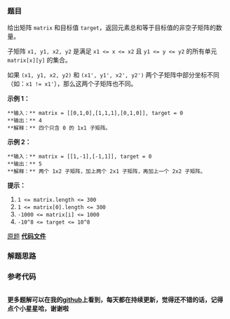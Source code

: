 ### 题目
给出矩阵 `matrix` 和目标值 `target`，返回元素总和等于目标值的非空子矩阵的数量。

子矩阵 `x1, y1, x2, y2` 是满足 `x1 <= x <= x2` 且 `y1 <= y <= y2` 的所有单元
`matrix[x][y]` 的集合。

如果 `(x1, y1, x2, y2)` 和 `(x1', y1', x2', y2')` 两个子矩阵中部分坐标不同（如：`x1 !=
x1'`），那么这两个子矩阵也不同。



**示例 1：**

    
    
    **输入：** matrix = [[0,1,0],[1,1,1],[0,1,0]], target = 0
    **输出：** 4
    **解释：** 四个只含 0 的 1x1 子矩阵。
    

**示例 2：**

    
    
    **输入：** matrix = [[1,-1],[-1,1]], target = 0
    **输出：** 5
    **解释：** 两个 1x2 子矩阵，加上两个 2x1 子矩阵，再加上一个 2x2 子矩阵。
    



****提示：****

  1. `1 <= matrix.length <= 300`
  2. `1 <= matrix[0].length <= 300`
  3. `-1000 <= matrix[i] <= 1000`
  4. `-10^8 <= target <= 10^8`

[原题](https://leetcode-cn.com/problems/number-of-submatrices-that-sum-to-target/)    **[代码文件]()**


### 解题思路




### 参考代码

```go


```




**更多题解可以在我的[github](https://github.com/LZH139/leetcode_Go)上看到，每天都在持续更新，觉得还不错的话，记得点个小星星哈，谢谢啦**

